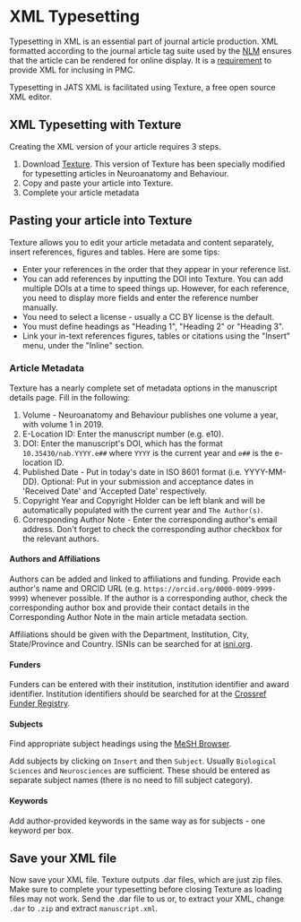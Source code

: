 # XML Typesetting

Typesetting in XML is an essential part of journal article production. XML formatted according to the journal article tag suite used by the [NLM](https://jats.nlm.nih.gov/) ensures that the article can be rendered for online display. It is a [requirement](https://www.ncbi.nlm.nih.gov/pmc/about/guidelines/#techqual) to provide XML for inclusing in PMC.

Typesetting in JATS XML is facilitated using Texture, a free open source XML editor.

## XML Typesetting with Texture

Creating the XML version of your article requires 3 steps.

1. Download [Texture](https://github.com/epistemehealth/texture/releases/tag/v3-nab). This version of Texture has been specially modified for typesetting articles in Neuroanatomy and Behaviour.
2. Copy and paste your article into Texture.
3. Complete your article metadata

## Pasting your article into Texture

Texture allows you to edit your article metadata and content separately, insert references, figures and tables. Here are some tips:

* Enter your references in the order that they appear in your reference list.
* You can add references by inputting the DOI into Texture. You can add multiple DOIs at a time to speed things up. However, for each reference, you need to display more fields and enter the reference number manually.
* You need to select a license - usually a CC BY license is the default.
* You must define headings as "Heading 1", "Heading 2" or "Heading 3".
* Link your in-text references figures, tables or citations using the "Insert" menu, under the "Inline" section.

### Article Metadata

Texture has a nearly complete set of metadata options in the manuscript details page. Fill in the following:

1. Volume - Neuroanatomy and Behaviour publishes one volume a year, with volume 1 in 2019.
2. E-Location ID: Enter the manuscript number (e.g. e10).
3. DOI: Enter the manuscript's DOI, which has the format `10.35430/nab.YYYY.e##` where `YYYY` is the current year and `e##` is the e-location ID.
3. Published Date - Put in today's date in ISO 8601 format (i.e. YYYY-MM-DD). Optional: Put in your submission and acceptance dates in 'Received Date' and 'Accepted Date' respectively.
4. Copyright Year and Copyright Holder can be left blank and will be automatically populated with the current year and `The Author(s)`.
5. Corresponding Author Note - Enter the corresponding author's email address. Don't forget to check the corresponding author checkbox for the relevant authors.

#### Authors and Affiliations

Authors can be added and linked to affiliations and funding. Provide each author's name and ORCID URL (e.g. `https://orcid.org/0000-0009-9999-9999`) whenever possible. If the author is a corresponding author, check the corresponding author box and provide their contact details in the Corresponding Author Note in the main article metadata section.

Affiliations should be given with the Department, Institution, City, State/Province and Country. ISNIs can be searched for at [isni.org](https://www.isni.org).

#### Funders

Funders can be entered with their institution, institution identifier and award identifier. Institution identifiers should be searched for at the [Crossref Funder Registry](https://www.crossref.org/services/funder-registry/).

#### Subjects

Find appropriate subject headings using the [MeSH Browser](https://meshb.nlm.nih.gov/search).

Add subjects by clicking on `Insert` and then `Subject`. Usually `Biological Sciences` and `Neurosciences` are sufficient. These should be entered as separate subject names (there is no need to fill subject category).

#### Keywords

Add author-provided keywords in the same way as for subjects - one keyword per box. 

## Save your XML file

Now save your XML file. Texture outputs .dar files, which are just zip files. Make sure to complete your typesetting before closing Texture as loading files may not work. Send the .dar file to us or, to extract your XML, change `.dar` to `.zip` and extract `manuscript.xml`.
